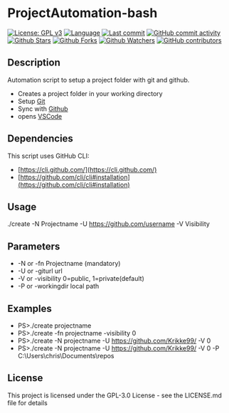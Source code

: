 # ProjectAutomation-bash

[![License: GPL v3](https://img.shields.io/badge/License-GPLv3-blue.svg)](https://www.gnu.org/licenses/gpl-3.0)
[![Language](https://img.shields.io/github/languages/top/krikke99/ProjectAutomation?style=flat)](https://github.com/krikke99/ProjectAutomation-bash)
[![Last commit](https://img.shields.io/github/last-commit/krikke99/ProjectAutomation.svg?style=flat)](https://github.com/krikke99/ProjectAutomation-bash/commits)
[![GitHub commit activity](https://img.shields.io/github/commit-activity/m/krikke99/ProjectAutomation)](https://github.com/krikke99/ProjectAutomation-bash/commits)
[![Github Stars](https://img.shields.io/github/stars/krikke99/ProjectAutomation?style=flat&logo=github)](https://github.com/krikke99/ProjectAutomation-bash/stargazers)
[![Github Forks](https://img.shields.io/github/forks/krikke99/ProjectAutomation?style=flat&logo=github)](https://github.com/krikke99/ProjectAutomation-bash/network/members)
[![Github Watchers](https://img.shields.io/github/watchers/krikke99/ProjectAutomation?style=flat&logo=github)](https://github.com/krikke99/ProjectAutomation-bash)
[![GitHub contributors](https://img.shields.io/github/contributors/krikke99/ProjectAutomation)](https://github.com/krikke99/ProjectAutomation-bash/graphs/contributors)

## Description
Automation script to setup a project folder with git and github.

- Creates a project folder in your working directory
- Setup [Git](https://git-scm.com/)
- Sync with [Github](https://github.com/)
- opens [VSCode](https://code.visualstudio.com/)

## Dependencies
This script uses GitHub CLI:
- [https://cli.github.com/](https://cli.github.com/)
- [https://github.com/cli/cli#installation](https://github.com/cli/cli#installation)

## Usage
./create -N Projectname -U https://github.com/username -V Visibility

## Parameters
- -N or -fn Projectname (mandatory)
- -U or -giturl url
- -V or -visibility 0=public, 1=private(default)
- -P or -workingdir local path 

## Examples
- PS>./create projectname
- PS>./create -fn projectname -visibility 0
- PS>./create -N projectname -U https://github.com/Krikke99/ -V 0
- PS>./create -N projectname -U https://github.com/Krikke99/ -V 0 -P C:\Users\chris\Documents\repos

## License
This project is licensed under the GPL-3.0 License - see the LICENSE.md file for details
